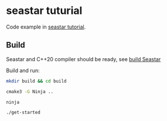 # seastar tuturial

Code example in [seastar tutorial](https://github.com/scylladb/seastar/blob/master/doc/tutorial.md).

## Build

Seastar and C++20 compiler should be ready, see [build Seastar](./seastar-build.md)

Build and run:

```bash
mkdir build && cd build

cmake3 -G Ninja ..

ninja

./get-started
```
